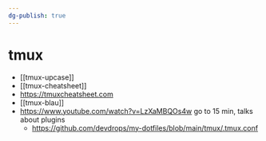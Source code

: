 ```yaml
---
dg-publish: true
---
```


# tmux

- [[tmux-upcase]]
- [[tmux-cheatsheet]]
- <https://tmuxcheatsheet.com>
- [[tmux-blau]]
- <https://www.youtube.com/watch?v=LzXaMBQOs4w> go to 15 min, talks about plugins
  - <https://github.com/devdrops/my-dotfiles/blob/main/tmux/.tmux.conf>


